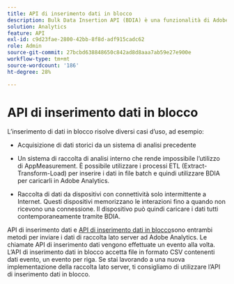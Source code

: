 ```yaml
---
title: API di inserimento dati in blocco
description: Bulk Data Insertion API (BDIA) è una funzionalità di Adobe Analytics che consente di caricare i dati delle chiamate al server in batch di file invece di utilizzare librerie lato client come AppMeasurement.
solution: Analytics
feature: API
exl-id: c9d23fae-2800-42bb-8f8d-adf915cadc62
role: Admin
source-git-commit: 27bcbd638848650c842ad8d8aaa7ab59e27e900e
workflow-type: tm+mt
source-wordcount: '186'
ht-degree: 28%

---
```


# API di inserimento dati in blocco

L’inserimento di dati in blocco risolve diversi casi d’uso, ad esempio:

* Acquisizione di dati storici da un sistema di analisi precedente

* Un sistema di raccolta di analisi interno che rende impossibile l’utilizzo di AppMeasurement. È possibile utilizzare i processi ETL (Extract-Transform-Load) per inserire i dati in file batch e quindi utilizzare BDIA per caricarli in Adobe Analytics.

* Raccolta di dati da dispositivi con connettività solo intermittente a Internet. Questi dispositivi memorizzano le interazioni fino a quando non ricevono una connessione. Il dispositivo può quindi caricare i dati tutti contemporaneamente tramite BDIA.

API di inserimento dati e [API di inserimento dati in blocco](https://www.adobe.io/apis/experiencecloud/analytics/docs.html#!AdobeDocs/analytics-2.0-apis/master/bdia.md)sono entrambi metodi per inviare i dati di raccolta lato server ad Adobe Analytics. Le chiamate API di inserimento dati vengono effettuate un evento alla volta. L’API di inserimento dati in blocco accetta file in formato CSV contenenti dati evento, un evento per riga. Se stai lavorando a una nuova implementazione della raccolta lato server, ti consigliamo di utilizzare l’API di inserimento dati in blocco.
